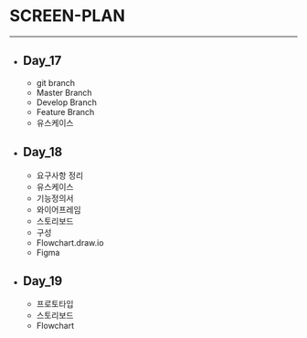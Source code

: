 # SCREEN-PLAN
---

- ## Day_17
  - git branch
  - Master Branch
  - Develop Branch
  - Feature Branch
  - 유스케이스

- ## Day_18
  - 요구사항 정리
  - 유스케이스
  - 기능정의서
  - 와이어프레임
  - 스토리보드
  - 구성
  - Flowchart.draw.io
  - Figma

- ## Day_19
  - 프로토타입
  - 스토리보드
  - Flowchart
